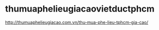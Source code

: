 # thumuaphelieugiacaovietductphcm
http://thumuaphelieugiacao.com.vn/thu-mua-phe-lieu-tphcm-gia-cao/
